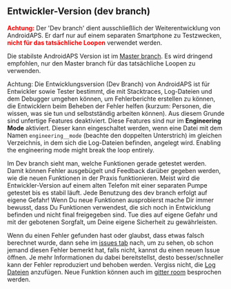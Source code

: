 ## Entwickler-Version (dev branch)
<font color="#FF0000"><strong>Achtung:</strong></font> Der 'Dev branch' dient ausschließlich der Weiterentwicklung von AndroidAPS. Er darf nur auf einem separaten Smartphone zu Testzwecken, <font color="#FF0000"><strong>nicht für das tatsächliche Loopen</strong></font> verwendet werden.

Die stabilste AndroidAPS Version ist im [Master branch](https://github.com/nightscout/AndroidAPS/tree/master).  Es wird dringend empfohlen, nur den Master branch für das tatsächliche Loopen zu verwenden.

Achtung: Die Entwicklungsversion (Dev Branch) von AndroidAPS ist für Entwickler sowie Tester bestimmt, die mit Stacktraces, Log-Dateien und dem Debugger umgehen können, um Fehlerberichte erstellen zu können, die Entwicklern beim Beheben der Fehler helfen (kurzum: Personen, die wissen, was sie tun und selbstständig arbeiten können). Aus diesem Grunde sind unfertige Features deaktiviert. Diese Features sind nur im **Engineering Mode** aktiviert. Dieser kann eingeschaltet werden, wenn eine Datei mit dem Namen `engineering__mode` (beachte den doppelten Unterstrich) im gleichen Verzeichnis, in dem sich die Log-Dateien befinden, angelegt wird. Enabling the engineering mode might break the loop entirely.

Im Dev branch sieht man, welche Funktionen gerade getestet werden. Damit können Fehler ausgebügelt und Feedback darüber gegeben werden, wie die neuen Funktionen in der Praxis funktionieren.  Meist wird die Entwickler-Version auf einem alten Telefon mit einer separaten Pumpe getestet bis es stabil läuft. Jede Benutzung des dev branch erfolgt auf eigene Gefahr!  Wenn Du neue Funktionen ausprobierst mache Dir immer bewusst, dass Du Funktionen verwendest, die sich noch in Entwicklung befinden und nicht final freigegeben sind. Tue dies auf eigene Gefahr und mit der gebotenen Sorgfalt, um Deine eigene Sicherheit zu gewährleisten.

Wenn du einen Fehler gefunden hast oder glaubst, dass etwas falsch berechnet wurde, dann sehe im [issues tab](https://github.com/nightscout/AndroidAPS/issues) nach, um zu sehen, ob schon jemand diesen Fehler bemerkt hat, falls nicht, kannst du einen neuen Issue öffnen.  Je mehr Informationen du dabei bereitstellst, desto besser/schneller kann der Fehler reproduziert und behoben werden. Vergiss nicht, die [Log Dateien](../Usage/Accessing-logfiles.md) anzufügen.  Neue Funktion können auch im [gitter room](https://gitter.im/MilosKozak/AndroidAPS) besprochen werden.
